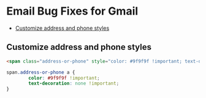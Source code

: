 # Email Bug Fixes for Gmail

* [Customize address and phone styles](#customize-address-and-phone-styles)

## Customize address and phone styles
```html
<span class="address-or-phone" style="color: #9f9f9f !important; text-decoration: none !important">123 Kokomo Ln</span>
```
```css
span.address-or-phone a {
        color: #9f9f9f !important; 
        text-decoration: none !important;
}
```
